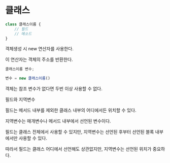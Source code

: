 # 클래스



```jsx
class 클래스이름 {
	// 필드
	// 메소드
}
```

객체생성 시 new 연산자를 사용한다.

이 연산자는 객체의 주소를 반환한다.

```jsx
클래스이름 변수;

변수 = new 클래스이름()
```

객체는 참조 변수가 없다면 두번 이상 사용할 수 없다.

필드와 지역변수

필드는 메서드 내부를 제외한 클래스 내부의 어디에서든 위치할 수 있다.

지역변수는 매개변수나 메서드 내부에서 선언된 변수이다.

필드는 클래스 전체에서 사용할 수 있지만, 지역변수는 선언된 후부터 선언된 블록 내부에서만 사용할 수 있다.

따라서 필드는 클래스 어디에서 선언해도 상관없지만, 지역변수는 선언된 위치가 중요하다.

